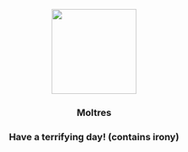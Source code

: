 <p align="center">
    <img src="https://raw.githubusercontent.com/PokeAPI/sprites/master/sprites/pokemon/146.png" width="150" height="150">
</p>
<h3 align="center"> <b>Moltres</b></h3>
<h3 align="center">Have a terrifying day! (contains irony)</h3>
